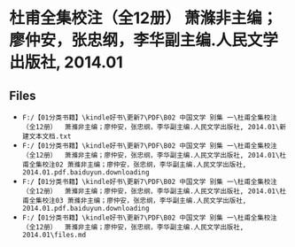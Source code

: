 # 杜甫全集校注（全12册）  萧滌非主编；廖仲安，张忠纲，李华副主编.人民文学出版社, 2014.01

## Files

- `F:/【01分类书籍】\kindle好书\更新7\PDF\B02 中国文学 别集 一\杜甫全集校注（全12册）  萧滌非主编；廖仲安，张忠纲，李华副主编.人民文学出版社, 2014.01\新建文本文档.txt`
- `F:/【01分类书籍】\kindle好书\更新7\PDF\B02 中国文学 别集 一\杜甫全集校注（全12册）  萧滌非主编；廖仲安，张忠纲，李华副主编.人民文学出版社, 2014.01\杜甫全集校注02 萧滌非主编；廖仲安，张忠纲，李华副主编.人民文学出版社, 2014.01.pdf.baiduyun.downloading`
- `F:/【01分类书籍】\kindle好书\更新7\PDF\B02 中国文学 别集 一\杜甫全集校注（全12册）  萧滌非主编；廖仲安，张忠纲，李华副主编.人民文学出版社, 2014.01\杜甫全集校注03 萧滌非主编；廖仲安，张忠纲，李华副主编.人民文学出版社, 2014.01.pdf.baiduyun.downloading`
- `F:/【01分类书籍】\kindle好书\更新7\PDF\B02 中国文学 别集 一\杜甫全集校注（全12册）  萧滌非主编；廖仲安，张忠纲，李华副主编.人民文学出版社, 2014.01\files.md`
